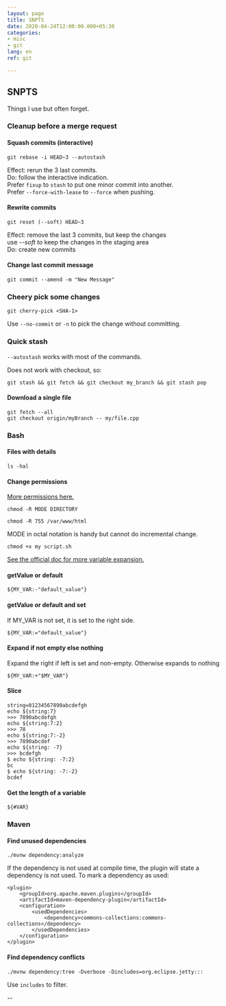 ```yaml
---
layout: page
title: SNPTS
date: 2020-04-24T12:00:00.000+05:30
categories:
- misc
- git
lang: en
ref: git

---
```

## SNPTS

Things I use but often forget.

### Cleanup before a merge request

#### Squash commits (interactive)

    git rebase -i HEAD~3 --autostash

Effect: rerun the 3 last commits.  
Do: follow the interactive indication.  
Prefer `fixup` to `stash` to put one minor commit into another.  
Prefer `--force-with-lease` to `--force` when pushing.

#### Rewrite commits

    git reset (--soft) HEAD~3

Effect: remove the last 3 commits, but keep the changes  
use _--soft to_ keep the changes in the staging area  
Do: create new commits

#### Change last commit message

    git commit --amend -m "New Message"

### Cheery pick some changes

    git cherry-pick <SHA-1>

Use `--no-commit`  or `-n` to pick the change without committing.

### Quick stash

`--autostash` works with most of the commands.

Does not work with checkout, so:

    git stash && git fetch && git checkout my_branch && git stash pop

#### Download a single file

    git fetch --all
    git checkout origin/myBranch -- my/file.cpp

### Bash

#### Files with details

    ls -hal

#### Change permissions

[More permissions here.](https://linuxhint.com/linux_file_permissions/ "More permissions")

    chmod -R MODE DIRECTORY
    
    chmod -R 755 /var/www/html

MODE in octal notation is handy but cannot do incremental change.

    chmod +x my script.sh

[See the official doc for more variable expansion.](https://www.gnu.org/software/bash/manual/html_node/Shell-Parameter-Expansion.html)

#### getValue or default

    ${MY_VAR:-"default_value"}

#### getValue or default and set

If MY_VAR is not set, it is set to the right side.

    ${MY_VAR:="default_value"}

#### Expand if not empty else nothing

Expand the right if left is set and non-empty. Otherwise expands to nothing

    ${MY_VAR:+"$MY_VAR"}

#### Slice

    string=01234567890abcdefgh
    echo ${string:7}
    >>> 7890abcdefgh
    echo ${string:7:2}
    >>> 78
    echo ${string:7:-2}
    >>> 7890abcdef
    echo ${string: -7}
    >>> bcdefgh
    $ echo ${string: -7:2}
    bc
    $ echo ${string: -7:-2}
    bcdef

#### Get the length of a variable

    ${#VAR}

### Maven

#### Find unused dependencies

    ./mvnw dependency:analyze

If the dependency is not used at compile time, the plugin will state a dependency is not used. To mark a dependency as used:

    <plugin>
        <groupId>org.apache.maven.plugins</groupId>
        <artifactId>maven-dependency-plugin</artifactId>
        <configuration>
            <usedDependencies>
                <dependency>commons-collections:commons-collections</dependency>
            </usedDependencies>
        </configuration>
    </plugin>

#### Find dependency conflicts

    ./mvnw dependency:tree -Dverbose -Dincludes=org.eclipse.jetty:::

Use `includes` to filter.

\--